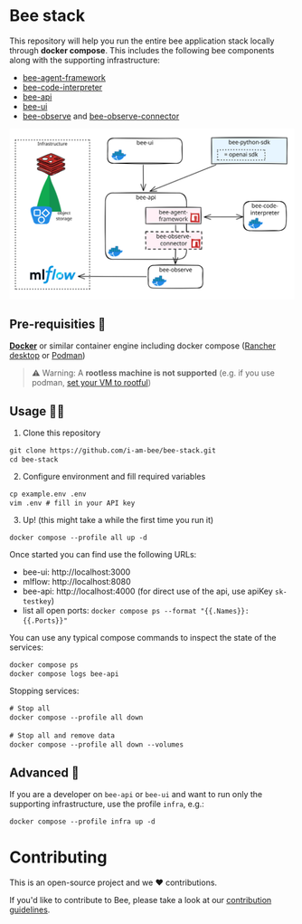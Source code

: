 # Bee stack

This repository will help you run the entire bee application stack locally
through **docker compose**. This includes the following bee components along with the
supporting infrastructure:

- [bee-agent-framework](https://github.com/i-am-bee/bee-agent-framework)
- [bee-code-interpreter](https://github.com/i-am-bee/bee-code-interpreter)
- [bee-api](https://github.com/i-am-bee/bee-api)
- [bee-ui](https://github.com/i-am-bee/bee-ui)
- [bee-observe](https://github.com/i-am-bee/bee-observe)
  and [bee-observe-connector](https://github.com/i-am-bee/bee-observe-connector)

![architecture](./docs/assets/architecture.svg)

## Pre-requisities 🔧

**[Docker](https://www.docker.com/)** or similar container engine including docker
compose ([Rancher desktop](https://docs.rancherdesktop.io/) or [Podman](https://podman.io/))
> ⚠️ Warning: A **rootless machine is not supported** (e.g. if you use podman,
> [set your VM to rootful](https://docs.podman.io/en/stable/markdown/podman-machine-set.1.html#examples))

## Usage 🏃‍♀️

1. Clone this repository

```shell
git clone https://github.com/i-am-bee/bee-stack.git
cd bee-stack
```

2. Configure environment and fill required variables

```shell
cp example.env .env
vim .env # fill in your API key
```

3. Up! (this might take a while the first time you run it)

```shell
docker compose --profile all up -d
```

Once started you can find use the following URLs:

- bee-ui: http://localhost:3000
- mlflow: http://localhost:8080
- bee-api: http://localhost:4000 (for direct use of the api, use apiKey `sk-testkey`)
- list all open ports: `docker compose ps --format "{{.Names}}: {{.Ports}}"`

You can use any typical compose commands to inspect the state of the services:

```shell
docker compose ps
docker compose logs bee-api
```

Stopping services:

```shell
# Stop all
docker compose --profile all down

# Stop all and remove data
docker compose --profile all down --volumes
```

## Advanced 👷

If you are a developer on `bee-api` or `bee-ui` and want to run only the supporting infrastructure,
use the profile `infra`, e.g.:

```shell
docker compose --profile infra up -d
```

# Contributing

This is an open-source project and we ❤️ contributions.

If you'd like to contribute to Bee, please take a look at our [contribution guidelines](./CONTRIBUTING.md).
